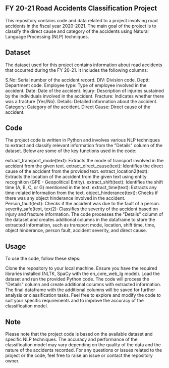 ## FY 20-21 Road Accidents Classification Project
This repository contains code and data related to a project involving road accidents in the fiscal year 2020-2021. The main goal of the project is to classify the direct cause and category of the accidents using Natural Language Processing (NLP) techniques.

## Dataset
The dataset used for this project contains information about road accidents that occurred during the FY 20-21. It includes the following columns:

S.No: Serial number of the accident record.
DIV: Division code.
Deptt: Department code.
Employee type: Type of employee involved in the accident.
Date: Date of the accident.
Injury: Description of injuries sustained by the individuals involved in the accident.
Fracture: Indicates whether there was a fracture (Yes/No).
Details: Detailed information about the accident.
Category: Category of the accident.
Direct Cause: Direct cause of the accident.
## Code
The project code is written in Python and involves various NLP techniques to extract and classify relevant information from the "Details" column of the dataset. Below are some of the key functions used in the code:

extract_transport_mode(text): Extracts the mode of transport involved in the accident from the given text.
extract_direct_cause(text): Identifies the direct cause of the accident from the provided text.
extract_location2(text): Extracts the location of the accident from the given text using entity recognition (GPE - Geopolitical Entity).
extract_shift(text): Identifies the shift time (A, B, C, or G) mentioned in the text.
extract_time(text): Extracts any time-related information from the text.
object_hinderance(text): Checks if there was any object hinderance involved in the accident.
Person_fault(text): Checks if the accident was due to the fault of a person.
severity_safe(text, text2): Classifies the severity of the accident based on injury and fracture information.
The code processes the "Details" column of the dataset and creates additional columns in the dataframe to store the extracted information, such as transport mode, location, shift time, time, object hinderance, person fault, accident severity, and direct cause.

## Usage
To use the code, follow these steps:

Clone the repository to your local machine.
Ensure you have the required libraries installed (NLTK, SpaCy with the en_core_web_lg model).
Load the dataset and run the provided Python code.
The code will process the "Details" column and create additional columns with extracted information.
The final dataframe with the additional columns will be saved for further analysis or classification tasks.
Feel free to explore and modify the code to suit your specific requirements and to improve the accuracy of the classification model.

## Note
Please note that the project code is based on the available dataset and specific NLP techniques. The accuracy and performance of the classification model may vary depending on the quality of the data and the nature of the accidents recorded. For any questions or issues related to the project or the code, feel free to raise an issue or contact the repository owner.
